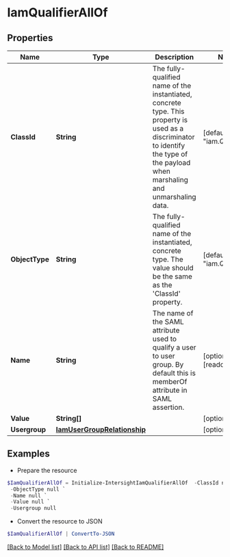 # IamQualifierAllOf
## Properties

Name | Type | Description | Notes
------------ | ------------- | ------------- | -------------
**ClassId** | **String** | The fully-qualified name of the instantiated, concrete type. This property is used as a discriminator to identify the type of the payload when marshaling and unmarshaling data. | [default to "iam.Qualifier"]
**ObjectType** | **String** | The fully-qualified name of the instantiated, concrete type. The value should be the same as the &#39;ClassId&#39; property. | [default to "iam.Qualifier"]
**Name** | **String** | The name of the SAML attribute used to qualify a user to user group. By default this is memberOf attribute in SAML assertion. | [optional] [readonly] 
**Value** | **String[]** |  | [optional] 
**Usergroup** | [**IamUserGroupRelationship**](IamUserGroupRelationship.md) |  | [optional] 

## Examples

- Prepare the resource
```powershell
$IamQualifierAllOf = Initialize-IntersightIamQualifierAllOf  -ClassId null `
 -ObjectType null `
 -Name null `
 -Value null `
 -Usergroup null
```

- Convert the resource to JSON
```powershell
$IamQualifierAllOf | ConvertTo-JSON
```

[[Back to Model list]](../README.md#documentation-for-models) [[Back to API list]](../README.md#documentation-for-api-endpoints) [[Back to README]](../README.md)

